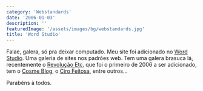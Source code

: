 ```yaml
---
category: 'Webstandards'
date: '2006-01-03'
description: ''
featuredImage: '/assets/images/bg/webstandards.jpg'
title: 'Word Studio'
---
```


Falae, galera, só pra deixar computado. Meu site foi adicionado no [Word Studio](http://www.wordstudio.wz.cz/). Uma galeria de sites nos padrões web. Tem uma galera brasuca lá, recentemente o [Revolução Etc.](http://www.revolucao.etc.br/) que foi o primeiro de 2006 a ser adicionado, tem o [Cosme Blog](http://www.wordstudio.wz.cz/galerie/cosme-blog), o [Ciro Feitosa](http://www.wordstudio.wz.cz/galerie/ciro-feitosa), entre outros...

Parabéns à todos.
